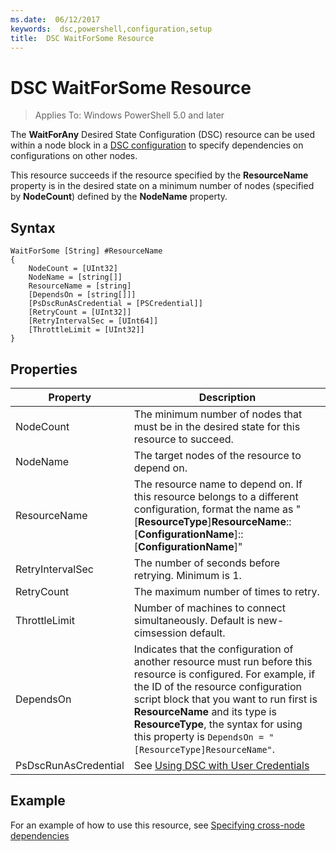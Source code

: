 ```yaml
---
ms.date:  06/12/2017
keywords:  dsc,powershell,configuration,setup
title:  DSC WaitForSome Resource
---
```


# DSC WaitForSome Resource

> Applies To: Windows PowerShell 5.0 and later

The **WaitForAny** Desired State Configuration (DSC) resource can be used within a node block in a [DSC configuration](configurations.md)
to specify dependencies on configurations on other nodes.

This resource succeeds if the resource specified by the **ResourceName** property is in the desired state on a minimum number of nodes
(specified by **NodeCount**) defined by the **NodeName** property.


## Syntax

```
WaitForSome [String] #ResourceName
{
    NodeCount = [UInt32]
    NodeName = [string[]]
    ResourceName = [string]
    [DependsOn = [string[]]]
    [PsDscRunAsCredential = [PSCredential]]
    [RetryCount = [UInt32]]
    [RetryIntervalSec = [UInt64]]
    [ThrottleLimit = [UInt32]]
}
```

## Properties

|  Property  |  Description   |
|---|---|
| NodeCount| The minimum number of nodes that must be in the desired state for this resource to succeed.|
| NodeName| The target nodes of the resource to depend on.|
| ResourceName| The resource name to depend on. If this resource belongs to a different configuration, format the name as "[__ResourceType__]__ResourceName__::[__ConfigurationName__]::[__ConfigurationName__]"|
| RetryIntervalSec| The number of seconds before retrying. Minimum is 1.|
| RetryCount| The maximum number of times to retry.|
| ThrottleLimit| Number of machines to connect simultaneously. Default is new-cimsession default.|
| DependsOn | Indicates that the configuration of another resource must run before this resource is configured. For example, if the ID of the resource configuration script block that you want to run first is __ResourceName__ and its type is __ResourceType__, the syntax for using this property is `DependsOn = "[ResourceType]ResourceName"`.|
| PsDscRunAsCredential | See [Using DSC with User Credentials](https://docs.microsoft.com/powershell/dsc/runasuser) |


## Example

For an example of how to use this resource, see [Specifying cross-node dependencies](crossNodeDependencies.md)